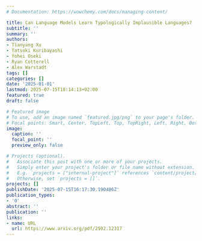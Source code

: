 ```yaml
---
# Documentation: https://wowchemy.com/docs/managing-content/

title: Can Language Models Learn Typologically Implausible Languages?
subtitle: ''
summary: ''
authors:
- Tianyang Xu
- Tatsuki Kuribayashi
- Yohei Oseki
- Ryan Cotterell
- Alex Warstadt
tags: []
categories: []
date: '2025-01-01'
lastmod: 2025-07-15T18:14:13+02:00
featured: true
draft: false

# Featured image
# To use, add an image named `featured.jpg/png` to your page's folder.
# Focal points: Smart, Center, TopLeft, Top, TopRight, Left, Right, BottomLeft, Bottom, BottomRight.
image:
  caption: ''
  focal_point: ''
  preview_only: false

# Projects (optional).
#   Associate this post with one or more of your projects.
#   Simply enter your project's folder or file name without extension.
#   E.g. `projects = ["internal-project"]` references `content/project/deep-learning/index.md`.
#   Otherwise, set `projects = []`.
projects: []
publishDate: '2025-07-15T16:17:30.190486Z'
publication_types:
- '0'
abstract: ''
publication: ''
links:
- name: URL
  url: https://www.arxiv.org/pdf/2502.12317
---
```


